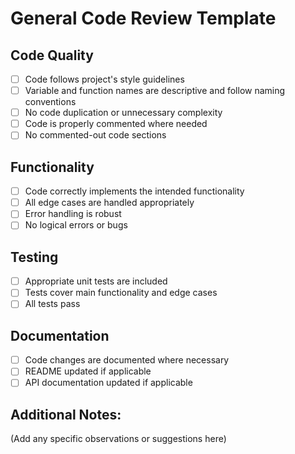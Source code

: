 # General Code Review Template

## Code Quality
- [ ] Code follows project's style guidelines
- [ ] Variable and function names are descriptive and follow naming conventions
- [ ] No code duplication or unnecessary complexity
- [ ] Code is properly commented where needed
- [ ] No commented-out code sections

## Functionality
- [ ] Code correctly implements the intended functionality
- [ ] All edge cases are handled appropriately
- [ ] Error handling is robust
- [ ] No logical errors or bugs

## Testing
- [ ] Appropriate unit tests are included
- [ ] Tests cover main functionality and edge cases
- [ ] All tests pass

## Documentation
- [ ] Code changes are documented where necessary
- [ ] README updated if applicable
- [ ] API documentation updated if applicable

## Additional Notes:
(Add any specific observations or suggestions here)